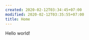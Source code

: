 ```yaml
---
created: 2020-02-12T03:34:45+07:00
modified: 2020-02-12T03:35:55+07:00
title: Home
---
```


Hello world!